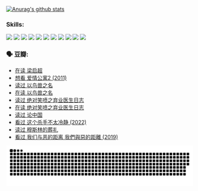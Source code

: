
[![Anurag's github stats](https://github-readme-stats.vercel.app/api?username=w940853815)](https://github.com/anuraghazra/github-readme-stats)

### Skills:

<code><img height="32" src="https://cdn.jsdelivr.net/npm/simple-icons@v5/icons/python.svg"></code>
<code><img height="32" src="https://cdn.jsdelivr.net/npm/simple-icons@v5/icons/javascript.svg"></code>
<code><img height="32" src="https://cdn.jsdelivr.net/npm/simple-icons@v5/icons/django.svg"></code>
<code><img height="32" src="https://cdn.jsdelivr.net/npm/simple-icons@v5/icons/flask.svg"></code>
<code><img height="32" src="https://cdn.jsdelivr.net/npm/simple-icons@v5/icons/vuetify.svg"></code>
<code><img height="32" src="https://cdn.jsdelivr.net/npm/simple-icons@v5/icons/git.svg"></code>
<code><img height="32" src="https://cdn.jsdelivr.net/npm/simple-icons@v5/icons/docker.svg"></code>
<code><img height="32" src="https://cdn.jsdelivr.net/npm/simple-icons@v5/icons/postgresql.svg"></code>
<code><img height="32" src="https://cdn.jsdelivr.net/npm/simple-icons@v5/icons/elasticsearch.svg"></code>
<code><img height="32" src="https://cdn.jsdelivr.net/npm/simple-icons@v5/icons/macos.svg"></code>
<code><img height="32" src="https://cdn.jsdelivr.net/npm/simple-icons@v5/icons/linux.svg"></code>

### 🗣 豆瓣:

<!-- DOUBAN-ACTIVITIES:START -->
- [在读 梁启超](https://www.douban.com/people/136069238/status/3876806133/?_i=53228904)
- [想看 爱情公寓2‎ (2011)](https://www.douban.com/people/136069238/status/3876682115/?_i=53228904)
- [读过 以鸟兽之名](https://www.douban.com/people/136069238/status/3876369302/?_i=53228904)
- [在读 以鸟兽之名](https://www.douban.com/people/136069238/status/3869094471/?_i=53228905)
- [读过 绝对笑喷之弃业医生日志](https://www.douban.com/people/136069238/status/3869093225/?_i=53228905)
- [在读 绝对笑喷之弃业医生日志](https://www.douban.com/people/136069238/status/3862106751/?_i=53228905)
- [读过 论中国](https://www.douban.com/people/136069238/status/3862105795/?_i=53228905)
- [看过 这个杀手不太冷静‎ (2022)](https://www.douban.com/people/136069238/status/3856458693/?_i=53228905)
- [读过 穆斯林的葬礼](https://www.douban.com/people/136069238/status/3855575583/?_i=53228905)
- [看过 我们与恶的距离 我們與惡的距離‎ (2019)](https://www.douban.com/people/136069238/status/3853890206/?_i=53228905)
<!-- DOUBAN-ACTIVITIES:END -->


![Snake animation](https://raw.githubusercontent.com/w940853815/w940853815/output/github-contribution-grid-snake.svg)

<!--
**w940853815/w940853815** is a ✨ _special_ ✨ repository because its `README.md` (this file) appears on your GitHub profile.

Here are some ideas to get you started:

- 🔭 I’m currently working on ...
- 🌱 I’m currently learning ...
- 👯 I’m looking to collaborate on ...
- 🤔 I’m looking for help with ...
- 💬 Ask me about ...
- 📫 How to reach me: ...
- 😄 Pronouns: ...
- ⚡ Fun fact: ...
-->
